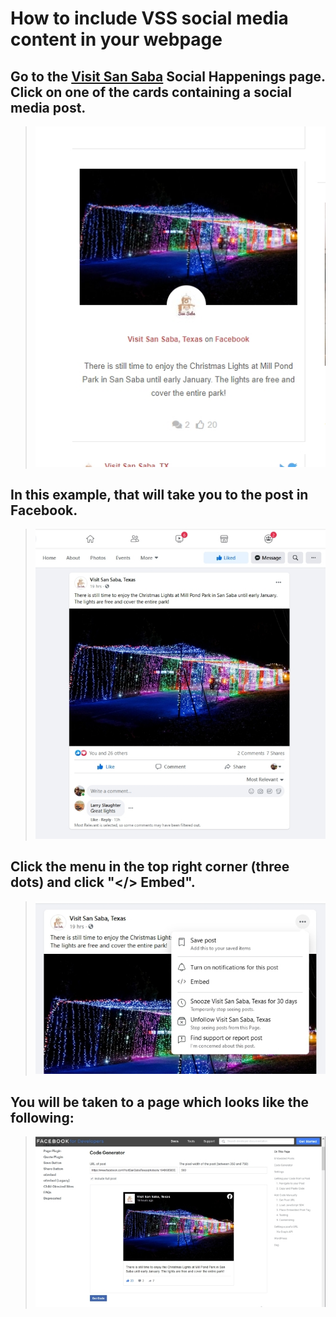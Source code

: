 # How to include VSS social media content in your webpage

## Go to the [Visit San Saba](https://visitsansabatexas.com/single-source/) Social Happenings page.  Click on one of the cards containing a social media post.

> ![VSS Facebook post](img/img1.jpg?raw=true)

## In this example, that will take you to the post in Facebook.

> ![Facebook post](img/img2.jpg?raw=true)

## Click the menu in the top right corner (three dots) and click "</> Embed". 

> ![Facebook post](img/img3.jpg?raw=true)

## You will be taken to a page which looks like the following:

> ![Facebook code generator](img/img4.jpg?raw=true)



